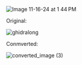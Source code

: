 ![Image 11-16-24 at 1 44 PM](https://github.com/user-attachments/assets/357d5408-8d69-4c40-9cf3-6ead9cecf885)

Original:

![ghidralong](https://github.com/user-attachments/assets/b4dd3202-60ba-46e5-b3b5-70012e244b25)

Conmverted:

![converted_image (3)](https://github.com/user-attachments/assets/66fb016f-fae1-4061-a151-14971dc26ca7)
